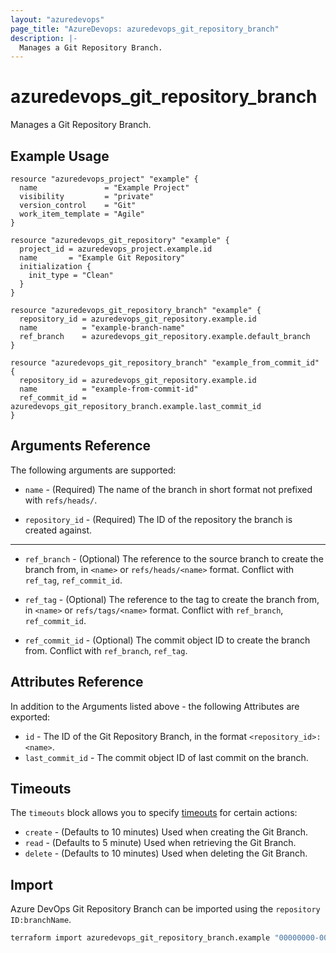 ```yaml
---
layout: "azuredevops"
page_title: "AzureDevops: azuredevops_git_repository_branch"
description: |-
  Manages a Git Repository Branch.
---
```


# azuredevops_git_repository_branch

Manages a Git Repository Branch.

## Example Usage

```hcl
resource "azuredevops_project" "example" {
  name               = "Example Project"
  visibility         = "private"
  version_control    = "Git"
  work_item_template = "Agile"
}

resource "azuredevops_git_repository" "example" {
  project_id = azuredevops_project.example.id
  name       = "Example Git Repository"
  initialization {
    init_type = "Clean"
  }
}

resource "azuredevops_git_repository_branch" "example" {
  repository_id = azuredevops_git_repository.example.id
  name          = "example-branch-name"
  ref_branch    = azuredevops_git_repository.example.default_branch
}

resource "azuredevops_git_repository_branch" "example_from_commit_id" {
  repository_id = azuredevops_git_repository.example.id
  name          = "example-from-commit-id"
  ref_commit_id = azuredevops_git_repository_branch.example.last_commit_id
}
```

## Arguments Reference

The following arguments are supported:

* `name` - (Required) The name of the branch in short format not prefixed with `refs/heads/`.

* `repository_id` - (Required) The ID of the repository the branch is created against.

---

* `ref_branch` - (Optional) The reference to the source branch to create the branch from, in `<name>` or `refs/heads/<name>` format. Conflict with `ref_tag`, `ref_commit_id`.

* `ref_tag` - (Optional) The reference to the tag to create the branch from, in `<name>` or `refs/tags/<name>` format. Conflict with `ref_branch`, `ref_commit_id`.

* `ref_commit_id` - (Optional) The commit object ID to create the branch from. Conflict with `ref_branch`, `ref_tag`.

## Attributes Reference

In addition to the Arguments listed above - the following Attributes are exported:

* `id` - The ID of the Git Repository Branch, in the format `<repository_id>:<name>`.
* `last_commit_id` - The commit object ID of last commit on the branch.

## Timeouts

The `timeouts` block allows you to specify [timeouts](https://developer.hashicorp.com/terraform/language/resources/syntax#operation-timeouts) for certain actions:

* `create` - (Defaults to 10 minutes) Used when creating the Git Branch.
* `read` - (Defaults to 5 minute) Used when retrieving the Git Branch.
* `delete` - (Defaults to 10 minutes) Used when deleting the Git Branch.

## Import

Azure DevOps Git Repository Branch can be imported using the `repository ID:branchName`.

```sh
terraform import azuredevops_git_repository_branch.example "00000000-0000-0000-0000-000000000000:main"
```
